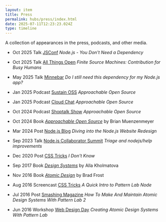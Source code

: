 ```yaml
---
layout: item
title: Press
permalink: hubs/press/index.html
date: 2025-07-11T12:23:23.024Z
type: timeline
---
```


A collection of appearances in the press, podcasts, and other media.

- <span class="date">Oct 2025</span> <span class="chip">Talk</span> [JSConf](https://openjsf.org/blog/jsconf-25-speakers-announced) _Node.js - You Don't Need a Dependency_

- <span class="date">Oct 2025</span> <span class="chip">Talk</span> [All Things Open](https://2025.allthingsopen.org/sessions/finite-source-machines-contribution-for-busy-humans) _Finite Source Machines: Contribution for Busy Humans_

- <span class="date">May 2025</span> <span class="chip">Talk</span> [Minnebar](https://sessions.minnestar.org/sessions/1812) _Do I still need this dependency for my Node.js app?_

- <span class="date">Jan 2025</span> <span class="chip">Podcast</span> [Sustain OSS](https://podcast.sustainoss.org/262) _Approachable Open Source_

- <span class="date">Jan 2025</span> <span class="chip">Podcast</span> [Cloud Chat](https://cloudchat.tech/2025/01/0017-the-source-is-with-us/) _Approachable Open Source_

- <span class="date">Oct 2024</span> <span class="chip">Podcast</span> [Shoptalk Show](https://shoptalkshow.com/637/) _Approachable Open Source_

- <span class="date">Oct 2024</span> <span class="chip chip--hot">Book</span> _[Approachable Open Source](https://approachableopensource.com/)_ by Brian Muenzenmeyer

- <span class="date">Mar 2024</span> <span class="chip">Post</span> [Node.js Blog](https://nodejs.org/en/blog/announcements/diving-into-the-nodejs-website-redesign) _Diving into the Node.js Website Redesign_

- <span class="date">Sep 2023</span> <span class="chip">Talk</span> [Node.js Collaborator Summit](https://github.com/nodejs/admin/issues/830) _Triage and nodejs/help improvements_

- <span class="date">Dec 2020</span> <span class="chip">Post</span> [CSS Tricks](https://css-tricks.com/i-dont-know/) _I Don't Know_

- <span class="date">Sep 2017</span> <span class="chip">Book</span> _[Design Systems](https://www.smashingmagazine.com/design-systems-book/)_ by Alla Kholmatova

- <span class="date">Nov 2016</span> <span class="chip">Book</span> _[Atomic Design](https://atomicdesign.bradfrost.com/)_ by Brad Frost

- <span class="date">Aug 2016</span> <span class="chip">Screencast</span> [CSS Tricks](https://css-tricks.com/videos/149-quick-intro-pattern-lab-node-brian-muenzenmeyer/) _A Quick Intro to Pattern Lab Node_

- <span class="date">Jul 2016</span> <span class="chip">Post</span> [Smashing Magazine](https://www.smashingmagazine.com/2016/07/building-maintaining-atomic-design-systems-pattern-lab/) _How To Make And Maintain Atomic Design Systems With Pattern Lab 2_

- <span class="date">Jun 2016</span> <span class="chip">Workshop</span> [Web Design Day](https://webdesignday.com/atomic-design-workshop.html) _Creating Atomic Design Systems With Pattern Lab_
